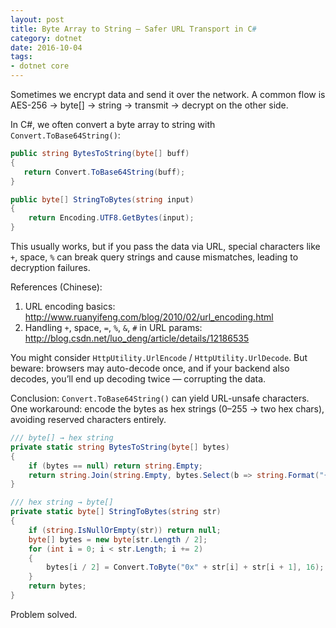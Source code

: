 ```yaml
---
layout: post
title: Byte Array to String — Safer URL Transport in C#
category: dotnet
date: 2016-10-04
tags:
- dotnet core
---
```


Sometimes we encrypt data and send it over the network. A common flow is AES-256 → byte[] → string → transmit → decrypt on the other side.

In C#, we often convert a byte array to string with `Convert.ToBase64String()`:

```csharp
public string BytesToString(byte[] buff)
{
   return Convert.ToBase64String(buff);
}

public byte[] StringToBytes(string input)
{
    return Encoding.UTF8.GetBytes(input);
}
```

This usually works, but if you pass the data via URL, special characters like `+`, space, `%` can break query strings and cause mismatches, leading to decryption failures.

References (Chinese):

1) URL encoding basics: http://www.ruanyifeng.com/blog/2010/02/url_encoding.html
2) Handling `+`, space, `=`, `%`, `&`, `#` in URL params: http://blog.csdn.net/luo_deng/article/details/12186535

You might consider `HttpUtility.UrlEncode` / `HttpUtility.UrlDecode`. But beware: browsers may auto-decode once, and if your backend also decodes, you’ll end up decoding twice — corrupting the data.

Conclusion: `Convert.ToBase64String()` can yield URL-unsafe characters. One workaround: encode the bytes as hex strings (0–255 → two hex chars), avoiding reserved characters entirely.

```csharp
/// byte[] → hex string
private static string BytesToString(byte[] bytes)
{
    if (bytes == null) return string.Empty;
    return string.Join(string.Empty, bytes.Select(b => string.Format("{0:x2}", b)).ToArray());
}

/// hex string → byte[]
private static byte[] StringToBytes(string str)
{
    if (string.IsNullOrEmpty(str)) return null;
    byte[] bytes = new byte[str.Length / 2];
    for (int i = 0; i < str.Length; i += 2)
    {
        bytes[i / 2] = Convert.ToByte("0x" + str[i] + str[i + 1], 16);
    }
    return bytes;
}
```

Problem solved.

